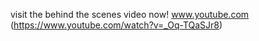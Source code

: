 visit the behind the scenes video now! 
www.youtube.com (https://www.youtube.com/watch?v=_Oq-TQaSJr8)
